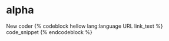 # alpha
New coder
{% codeblock hellow lang:language URL link_text %}
code_snippet
{% endcodeblock %}